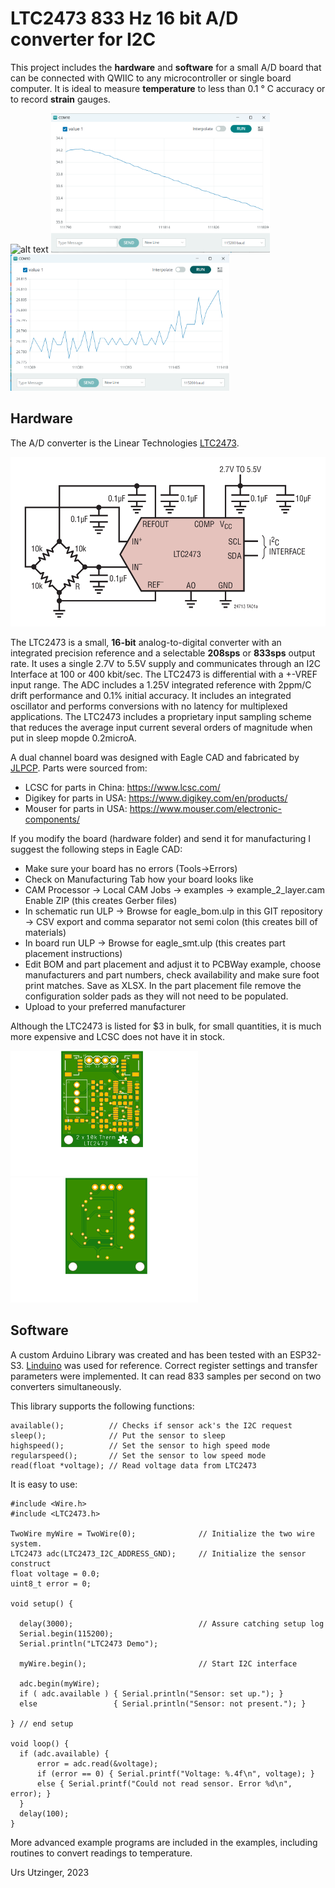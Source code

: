 LTC2473 833 Hz 16 bit A/D converter for I2C
===========================================

This project includes the **hardware** and **software** for a small A/D board
that can be connected with QWIIC to any microcontroller or single board
computer. It is ideal to measure **temperature** to less than 0.1 &deg; C accuracy or to record **strain** gauges.

![alt text](./hardware/LTC2473_Assembled.jpg)
<img src="./Screenshot_1.png" alt="drawing" width="350"/>
<img src="./Screenshot_2.png" alt="drawing" width="350"/>

## Hardware

The A/D converter is the Linear Technologies [LTC2473](https://www.analog.com/en/products/ltc2473.html).

![drawing](./ltc2471-8586.png)

The LTC2473 is a small, **16-bit** analog-to-digital converter with an
integrated precision reference and a selectable **208sps** or **833sps** output
rate. It uses a single 2.7V to 5.5V supply and communicates through an I2C
Interface at 100 or 400 kbit/sec. 
The LTC2473 is differential with a +-VREF input range.
The ADC includes a 1.25V integrated reference with 2ppm/C drift performance 
and 0.1% initial accuracy. It includes an integrated oscillator and performs
conversions with no latency for multiplexed applications. 
The LTC2473 includes a proprietary input sampling scheme that reduces 
the average input current several orders of magnitude when put in sleep mopde 0.2microA.

A dual channel board was designed with Eagle CAD and fabricated by [JLPCP](https://jlcpcb.com/). Parts were sourced from:

- LCSC for parts in China: https://www.lcsc.com/
- Digikey for parts in USA: https://www.digikey.com/en/products/
- Mouser for parts in USA: https://www.mouser.com/electronic-components/

If you modify the board (hardware folder) and send it for manufacturing I suggest the following steps in Eagle CAD:

- Make sure your board has no errors (Tools->Errors)
- Check on Manufacturing Tab how your board looks like
- CAM Processor -> Local CAM Jobs -> examples -> example_2_layer.cam
    Enable ZIP (this creates Gerber files)
- In schematic run ULP -> Browse for eagle_bom.ulp in this GIT repository -> CSV export and comma separator not semi colon (this creates bill of materials)
- In board run ULP -> Browse for eagle_smt.ulp (this creates part placement instructions)
- Edit BOM and part placement and adjust it to PCBWay example, choose manufacturers and part numbers, check availability and make sure foot print matches. Save as XLSX. In the part placement file remove the configuration solder pads as they will not need to be populated.
- Upload to your preferred manufacturer

Although the LTC2473 is listed for $3 in bulk, for small quantities, it is much more expensive and LCSC does not have it in stock.

<img src="./hardware/LTC2473CDR1_top.png" alt="drawing" width="300"/>
<img src="./hardware/LTC2473CDR1_bottom.png" alt="drawing" width="300"/>

## Software

A custom Arduino Library was created and has been tested with an ESP32-S3. [Linduino](https://www.analog.com/en/design-center/evaluation-hardware-and-software/evaluation-development-platforms/linduino.html) was used for reference. Correct register settings and transfer parameters were implemented. It can read 833 samples per second on two converters simultaneously.

This library supports the following functions:
```
available();          // Checks if sensor ack's the I2C request
sleep();              // Put the sensor to sleep
highspeed();          // Set the sensor to high speed mode
regularspeed();       // Set the sensor to low speed mode
read(float *voltage); // Read voltage data from LTC2473
```
It is easy to use:
```
#include <Wire.h>
#include <LTC2473.h>

TwoWire myWire = TwoWire(0);              // Initialize the two wire system.
LTC2473 adc(LTC2473_I2C_ADDRESS_GND);     // Initialize the sensor construct
float voltage = 0.0;
uint8_t error = 0;

void setup() {

  delay(3000);                            // Assure catching setup log
  Serial.begin(115200);
  Serial.println("LTC2473 Demo");

  myWire.begin();                         // Start I2C interface

  adc.begin(myWire);
  if ( adc.available ) { Serial.println("Sensor: set up."); } 
  else                 { Serial.println("Sensor: not present."); }

} // end setup
    
void loop() {
  if (adc.available) {
      error = adc.read(&voltage); 
      if (error == 0) { Serial.printf("Voltage: %.4f\n", voltage); }
      else { Serial.printf("Could not read sensor. Error %d\n", error); } 
  }
  delay(100);
}
```

More advanced example programs are included in the examples, including routines to convert readings to temperature.

Urs Utzinger, 2023
